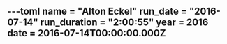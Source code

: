 ---toml
name = "Alton Eckel"
run_date = "2016-07-14"
run_duration = "2:00:55"
year = 2016
date = 2016-07-14T00:00:00.000Z
---


